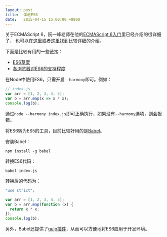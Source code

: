 ```yaml
---
layout: post
title:  体验ES6
date:   2015-04-15 15:00:00 +0800
---
```


关于ECMAScript 6，阮一峰老师在他的[ECMAScript 6入门](http://es6.ruanyifeng.com/)里已经介绍的很详细了，
也可以在[这里](http://babeljs.io/docs/learn-es6/)或者[这里](https://github.com/lukehoban/es6features)找到比较详细的介绍。

下面是比较有用的一些链接：

- [ES6草案](https://people.mozilla.org/~jorendorff/es6-draft.html)
- [各浏览器对ES6的支持程度](http://kangax.github.io/compat-table/es6/)

在Node中使用ES6，只需开启`--harmony`即可。例如：

```javascript
// index.js
var arr = [1, 2, 3, 4, 5];
var b = arr.map(x => x * x);
console.log(b);
```

通过`node --harmony index.js`即可正确执行，如果没有`--harmony`选项，则会报错。

将ES6转为ES5的工具，目前比较好用的是[Babel](http://babeljs.io/)。

安装Babel：

```
npm install -g babel
```

转换ES6代码：

```
babel index.js
```

转换后的代码为：

```javascript
"use strict";

var arr = [1, 2, 3, 4, 5];
var b = arr.map(function (x) {
  return x * x;
});
console.log(b);
```

另外，Babel还提供了[gulp插件](https://github.com/babel/gulp-babel)，从而可以方便地将ES6应用于开发环境。
